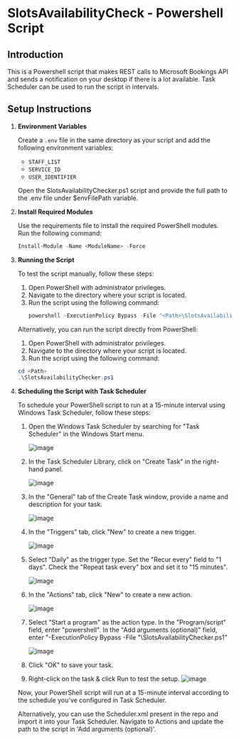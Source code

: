 # SlotsAvailabilityCheck - Powershell Script

## Introduction
This is a Powershell script that makes REST calls to Microsoft Bookings API and sends a notification on your desktop if there is a lot available. Task Scheduler can be used to run the script in intervals.

## Setup Instructions

1. **Environment Variables**

   Create a `.env` file in the same directory as your script and add the following environment variables:
   - `STAFF_LIST`
   - `SERVICE_ID`
   - `USER_IDENTIFIER`

   Open the SlotsAvailabilityChecker.ps1 script and provide the full path to the .env file under $envFilePath variable.

2. **Install Required Modules**

   Use the requirements file to install the required PowerShell modules. Run the following command:
   ```powershell
   Install-Module -Name <ModuleName> -Force

3. **Running the Script**

   To test the script manually, follow these steps:
   1. Open PowerShell with administrator privileges.
   2. Navigate to the directory where your script is located.
   3. Run the script using the following command:
      ```powershell
      powershell -ExecutionPolicy Bypass -File "<Path>\SlotsAvailabilityChecker.ps1"

   Alternatively, you can run the script directly from PowerShell:
   1. Open PowerShell with administrator privileges.
   2. Navigate to the directory where your script is located.
   3. Run the script using the following command:
     ```powershell
     cd <Path>
     .\SlotsAvailabilityChecker.ps1

4. **Scheduling the Script with Task Scheduler**

   To schedule your PowerShell script to run at a 15-minute interval using Windows Task Scheduler, follow these steps:
   1. Open the Windows Task Scheduler by searching for "Task Scheduler" in the Windows Start menu.

      ![image](https://github.com/princetondcunha/SlotsAvailabilityChecker_PS/assets/103622011/a1ebdaf2-ac2a-469b-801b-c3a58014f497)
      
   2. In the Task Scheduler Library, click on "Create Task" in the right-hand panel.

      ![image](https://github.com/princetondcunha/SlotsAvailabilityChecker_PS/assets/103622011/cccc9fae-1804-4a74-9bec-764363f72c32)

   3. In the "General" tab of the Create Task window, provide a name and description for your task.
      
      ![image](https://github.com/princetondcunha/SlotsAvailabilityChecker_PS/assets/103622011/29147900-4fba-4002-aafb-43a03dacd58d)

   4. In the "Triggers" tab, click "New" to create a new trigger.

      ![image](https://github.com/princetondcunha/SlotsAvailabilityChecker_PS/assets/103622011/7c8b6828-a796-45e0-85c9-c06f46c14262)

   5. Select "Daily" as the trigger type. Set the "Recur every" field to "1 days". Check the "Repeat task every" box and set it to "15 minutes".
      
      ![image](https://github.com/princetondcunha/SlotsAvailabilityChecker_PS/assets/103622011/3e642577-429c-4b6e-a890-654623635dcf)

   6. In the "Actions" tab, click "New" to create a new action.
  
      ![image](https://github.com/princetondcunha/SlotsAvailabilityChecker_PS/assets/103622011/cbe09648-1edd-47b9-acd7-92599dc12b51)

   7. Select "Start a program" as the action type. In the "Program/script" field, enter "powershell". In the "Add arguments (optional)" field, enter "-ExecutionPolicy Bypass -File "<Path>\SlotsAvailabilityChecker.ps1" 

      ![image](https://github.com/princetondcunha/SlotsAvailabilityChecker_PS/assets/103622011/4045c5a9-0a94-4e7d-a250-010b8e682a21)

   8. Click "OK" to save your task.
   9. Right-click on the task & click Run to test the setup.
      ![image](https://github.com/princetondcunha/SlotsAvailabilityChecker_PS/assets/103622011/2b4f58db-8f06-4a35-9fe0-2ab4dc70774f)
      
   Now, your PowerShell script will run at a 15-minute interval according to the schedule you've configured in Task Scheduler.

   Alternatively, you can use the Scheduler.xml present in the repo and import it into your Task Scheduler. Navigate to Actions and update the path to the script in 'Add arguments (optional)'.
